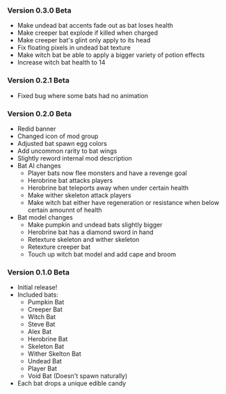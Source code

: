 ### Version 0.3.0 Beta
- Make undead bat accents fade out as bat loses health
- Make creeper bat explode if killed when charged
- Make creeper bat's glint only apply to its head
- Fix floating pixels in undead bat texture
- Make witch bat be able to apply a bigger variety of potion effects
- Increase witch bat health to 14

### Version 0.2.1 Beta
- Fixed bug where some bats had no animation

### Version 0.2.0 Beta
- Redid banner
- Changed icon of mod group
- Adjusted bat spawn egg colors
- Add uncommon rarity to bat wings
- Slightly reword internal mod description
- Bat AI changes
  - Player bats now flee monsters and have a revenge goal
  - Herobrine bat attacks players
  - Herobrine bat teleports away when under certain health
  - Make wither skeleton attack players
  - Make witch bat either have regeneration or resistance when below certain amounnt of health
- Bat model changes
  - Make pumpkin and undead bats slightly bigger
  - Herobrine bat has a diamond sword in hand
  - Retexture skeleton and wither skeleton
  - Retexture creeper bat
  - Touch up witch bat model and add cape and broom

### Version 0.1.0 Beta
- Initial release!
- Included bats:
  - Pumpkin Bat
  - Creeper Bat
  - Witch Bat
  - Steve Bat
  - Alex Bat
  - Herobrine Bat
  - Skeleton Bat
  - Wither Skelton Bat
  - Undead Bat
  - Player Bat
  - Void Bat (Doesn't spawn naturally)
- Each bat drops a unique edible candy